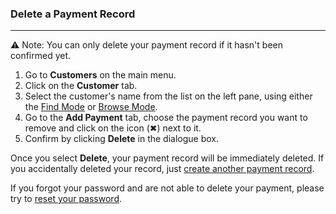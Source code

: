### Delete a Payment Record
__________________________

⚠️ Note:
You can only delete your payment record if it hasn't been confirmed yet. 

1. Go to **Customers** on the main menu. 
2. Click on the **Customer** tab.
3. Select the customer's name from the list on the left pane, using either the [Find Mode](https://github.com/Fx-Professional-Services/HorizonDocs/blob/main/Horizon%20User%20Guide/VIII.%20Searching%20on%20Horizon/Find%20Mode.md) or [Browse Mode](https://github.com/Fx-Professional-Services/HorizonDocs/blob/main/Horizon%20User%20Guide/VIII.%20Searching%20on%20Horizon/Browse%20Mode.md).
4. Go to the **Add Payment** tab, choose the payment record you want to remove and click on the icon  (✖︎) next to it. 
5. Confirm by clicking **Delete** in the dialogue box. 

Once you select **Delete**, your payment record will be immediately deleted. If you accidentally deleted your record, just [create another payment record](Create%20a%20Payment%20Record.md).

If you forgot your password and are not able to delete your payment, please try to [reset your password](V.%20Reset%20Your%20Password.md).